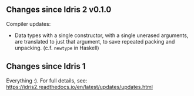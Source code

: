 Changes since Idris 2 v0.1.0
----------------------------

Compiler updates:

* Data types with a single constructor, with a single unerased arguments,
  are translated to just that argument, to save repeated packing and unpacking.
  (c.f. `newtype` in Haskell)

Changes since Idris 1
---------------------

Everything :). For full details, see:
https://idris2.readthedocs.io/en/latest/updates/updates.html
